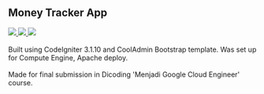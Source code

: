 ## Money Tracker App
<a href="https://lh3.googleusercontent.com/drive-viewer/AFGJ81rM28qURuKL1z6ohP1NluTL2fkouKJkPtXiTvAjyLeDoLc5g55cXjKREz06mKdYOYg5ZSGWfTeMqCXNcdQ4usJNCfNs=s1600?source=screenshot.guru"> <img src="https://lh3.googleusercontent.com/drive-viewer/AFGJ81rM28qURuKL1z6ohP1NluTL2fkouKJkPtXiTvAjyLeDoLc5g55cXjKREz06mKdYOYg5ZSGWfTeMqCXNcdQ4usJNCfNs=s1600" /> </a>
<a href="https://lh3.googleusercontent.com/drive-viewer/AFGJ81rGUBsxX7UBq7TGN9s752UT5HsCYxuEYWZ_MfGrxbeM2KRGCdMKFKGgANIyRTV-shjEuMhrljqR8v7mJ-Ya5Yl_kNxtvg=s1600?source=screenshot.guru"> <img src="https://lh3.googleusercontent.com/drive-viewer/AFGJ81rGUBsxX7UBq7TGN9s752UT5HsCYxuEYWZ_MfGrxbeM2KRGCdMKFKGgANIyRTV-shjEuMhrljqR8v7mJ-Ya5Yl_kNxtvg=s1600" /> </a>
<a href="https://lh3.googleusercontent.com/drive-viewer/AFGJ81qxRbpA4Pl4vnDJiJoWccM4Ku9rvetDZV8NiLj0na082Rug5ueQtz44M_JUiM6z8kTOxZmNPgrYPpToyqwvTLoq_Q8gOA=s1600?source=screenshot.guru"> <img src="https://lh3.googleusercontent.com/drive-viewer/AFGJ81qxRbpA4Pl4vnDJiJoWccM4Ku9rvetDZV8NiLj0na082Rug5ueQtz44M_JUiM6z8kTOxZmNPgrYPpToyqwvTLoq_Q8gOA=s1600" /> </a>
<br/><br/>
Built using CodeIgniter 3.1.10 and CoolAdmin Bootstrap template. Was set up for Compute Engine, Apache deploy.
<br/><br/>
Made for final submission in Dicoding 'Menjadi Google Cloud Engineer' course.

